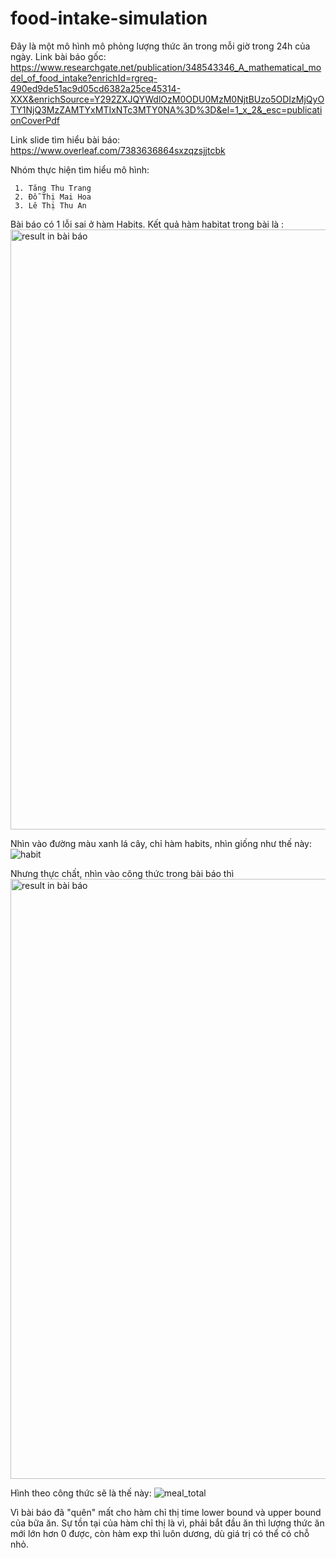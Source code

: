 # food-intake-simulation
Đây là một mô hình mô phỏng lượng thức ăn trong mỗi giờ trong 24h của ngày.
Link bài báo gốc: https://www.researchgate.net/publication/348543346_A_mathematical_model_of_food_intake?enrichId=rgreq-490ed9de51ac9d05cd6382a25ce45314-XXX&enrichSource=Y292ZXJQYWdlOzM0ODU0MzM0NjtBUzo5ODIzMjQyOTY1NjQ3MzZAMTYxMTIxNTc3MTY0NA%3D%3D&el=1_x_2&_esc=publicationCoverPdf

Link slide tìm hiểu bài báo:
https://www.overleaf.com/7383636864sxzqzsjjtcbk

Nhóm thực hiện tìm hiểu mô hình: 

     1. Tăng Thu Trang
     2. Đỗ Thị Mai Hoa
     3. Lê Thị Thu An
     
Bài báo có 1 lỗi sai ở hàm Habits. 
Kết quả hàm habitat trong bài là :
<img width="960" alt="result in bài báo" src="https://user-images.githubusercontent.com/29473579/165785493-b166b49b-11db-4df7-b1cb-3dd6bac755f3.png">

Nhìn vào đường màu xanh lá cây, chỉ hàm habits, nhìn giống như thế này:
![habit](https://user-images.githubusercontent.com/29473579/165785701-d5fcc9fd-31b4-4012-a887-f9cce915df7e.png)

Nhưng thực chất, nhìn vào công thức trong bài báo thì <img width="960" alt="result in bài báo" src="https://user-images.githubusercontent.com/29473579/165786072-28e7884b-184c-4466-b835-1a72c0458d8e.png">

Hình theo công thức sẽ là thế này: ![meal_total](https://user-images.githubusercontent.com/29473579/165786187-f320c643-7e13-4e1a-a650-785dd03a9010.png)

Vì bài báo đã "quên" mất cho hàm chỉ thị time lower bound và upper bound của bữa ăn.
Sự tồn tại của hàm chỉ thị là vì, phải bắt đầu ăn thì lượng thức ăn mới lớn hơn 0 được, còn hàm exp thì luôn dương, dù giá trị có thể có chỗ nhỏ.

